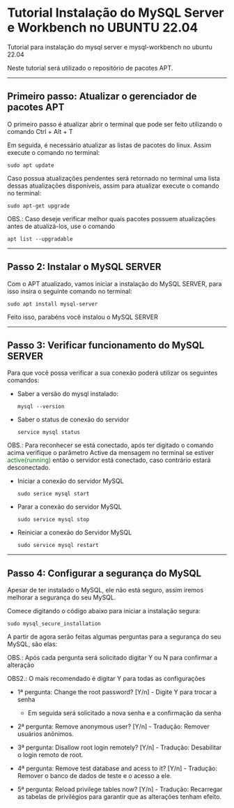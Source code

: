 # Tutorial Instalação do MySQL Server e Workbench no UBUNTU 22.04
Tutorial para instalação do mysql server e mysql-workbench no ubuntu 22.04

Neste tutorial será utilizado o repositório de pacotes APT.

---

## Primeiro passo: Atualizar o gerenciador de pacotes APT

O primeiro passo é atualizar abrir o terminal que pode ser feito utilizando o comando Ctrl + Alt + T

Em seguida, é necessário atualizar as listas de pacotes do linux. Assim execute o comando no terminal:

```sudo apt update```

Caso possua atualizações pendentes será retornado no terminal uma lista dessas atualizações disponíveis, assim para atualizar execute o comando no terminal:

```sudo apt-get upgrade```

OBS.: Caso deseje verificar melhor quais pacotes possuem atualizações antes de atualizá-los, use o comando 

```apt list --upgradable```

---

## Passo 2: Instalar o MySQL SERVER

Com o APT atualizado, vamos iniciar a instalação do MySQL SERVER, para isso insira o seguinte comando no terminal:

```sudo apt install mysql-server```

Feito isso, parabéns você instalou o MySQL SERVER

---

## Passo 3: Verificar funcionamento do MySQL SERVER

Para que você possa verificar a sua conexão poderá utilizar os seguintes comandos:

- Saber a versão do mysql instalado:

    ```mysql --version ```

- Saber o status de conexão do servidor 

    ```service mysql status```

OBS.: Para reconhecer se está conectado, após ter digitado o comando acima verifique o parâmetro Active da mensagem no terminal se estiver 
<span style="color:green">active(running)</span> 
então o servidor está conectado, caso contrário estará desconectado.

- Iniciar a conexão do servidor MySQL

    ```sudo serice mysql start```

- Parar a conexão do servidor MySQL

    ```sudo service mysql stop ```

- Reiniciar a conexão do Servidor MySQL

    ```sudo service mysql restart ```

---

## Passo 4: Configurar a segurança do MySQL

Apesar de ter instalado o MySQL, ele não está seguro, assim iremos melhorar a segurança do seu MySQL.

Comece digitando o código abaixo para iniciar a instalação segura:

```sudo mysql_secure_installation ```

A partir de agora serão feitas algumas perguntas para a segurança do seu MySQL, são elas:

OBS.: Após cada pergunta será solicitado digitar Y ou N para confirmar a alteração

OBS2.: O mais recomendado é digitar Y para todas as configurações

- 1ª pergunta: Change the root password? [Y/n] - Digite Y para trocar a senha
    - Em seguida será solicitado a nova senha e a confirmação da senha

- 2ª pergunta: Remove anonymous user? [Y/n] - Tradução: Remover usuários anônimos.

- 3ª pergunta: Disallow root login remotely? [Y/n] - Tradução: Desabilitar o login remoto de root.

- 4ª pergunta: Remove test database and acess to it? [Y/n] - Tradução: Remover o banco de dados de teste e o acesso a ele.

- 5ª pergunta: Reload privilege tables now? [Y/n] - Tradução: Recarregar as tabelas de privilégios para garantir que as alterações tenham efeito.



